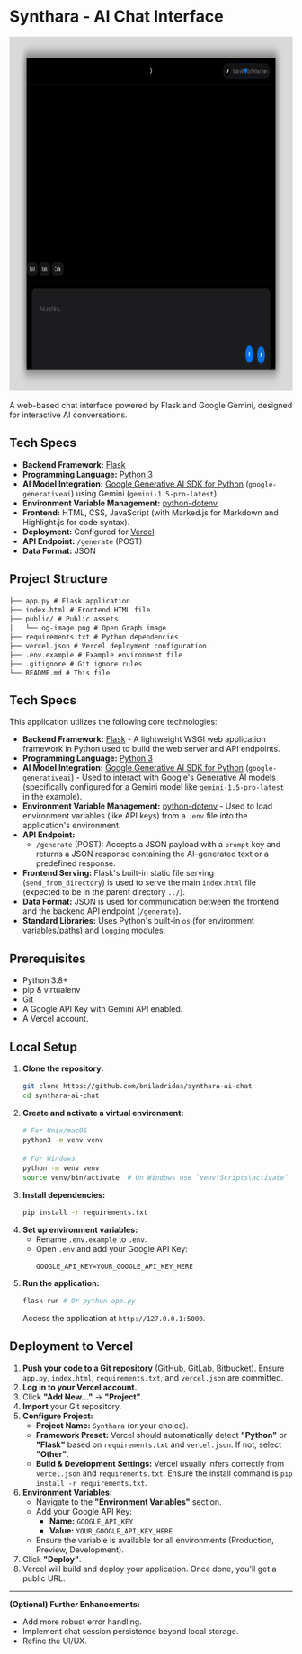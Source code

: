 # Synthara - AI Chat Interface

<img src="public/og-image.png" alt="Synthara AI Chat Interface" width="1200" height="630" />

A web-based chat interface powered by Flask and Google Gemini, designed for interactive AI conversations.

## Tech Specs

*   **Backend Framework:** [Flask](https://flask.palletsprojects.com/)
*   **Programming Language:** [Python 3](https://www.python.org/)
*   **AI Model Integration:** [Google Generative AI SDK for Python](https://github.com/google/generative-ai-python) (`google-generativeai`) using Gemini (`gemini-1.5-pro-latest`).
*   **Environment Variable Management:** [python-dotenv](https://github.com/theskumar/python-dotenv)
*   **Frontend:** HTML, CSS, JavaScript (with Marked.js for Markdown and Highlight.js for code syntax).
*   **Deployment:** Configured for [Vercel](https://vercel.com/).
*   **API Endpoint:** `/generate` (POST)
*   **Data Format:** JSON

## Project Structure

```
├── app.py # Flask application
├── index.html # Frontend HTML file
├── public/ # Public assets
│   └── og-image.png # Open Graph image
├── requirements.txt # Python dependencies
├── vercel.json # Vercel deployment configuration
├── .env.example # Example environment file
├── .gitignore # Git ignore rules
└── README.md # This file
```

## Tech Specs

This application utilizes the following core technologies:

*   **Backend Framework:** [Flask](https://flask.palletsprojects.com/) - A lightweight WSGI web application framework in Python used to build the web server and API endpoints.
*   **Programming Language:** [Python 3](https://www.python.org/)
*   **AI Model Integration:** [Google Generative AI SDK for Python](https://github.com/google/generative-ai-python) (`google-generativeai`) - Used to interact with Google's Generative AI models (specifically configured for a Gemini model like `gemini-1.5-pro-latest` in the example).
*   **Environment Variable Management:** [python-dotenv](https://github.com/theskumar/python-dotenv) - Used to load environment variables (like API keys) from a `.env` file into the application's environment.
*   **API Endpoint:**
    *   `/generate` (POST): Accepts a JSON payload with a `prompt` key and returns a JSON response containing the AI-generated text or a predefined response.
*   **Frontend Serving:** Flask's built-in static file serving (`send_from_directory`) is used to serve the main `index.html` file (expected to be in the parent directory `../`).
*   **Data Format:** JSON is used for communication between the frontend and the backend API endpoint (`/generate`).
*   **Standard Libraries:** Uses Python's built-in `os` (for environment variables/paths) and `logging` modules.


## Prerequisites

*   Python 3.8+
*   pip & virtualenv
*   Git
*   A Google API Key with Gemini API enabled.
*   A Vercel account.

## Local Setup

1.  **Clone the repository:**
    ```bash
    git clone https://github.com/bniladridas/synthara-ai-chat
    cd synthara-ai-chat
    ```
2.  **Create and activate a virtual environment:**
    ```bash
    # For Unix/macOS
    python3 -m venv venv

    # For Windows
    python -m venv venv
    source venv/bin/activate  # On Windows use `venv\Scripts\activate`
    ```
3.  **Install dependencies:**
    ```bash
    pip install -r requirements.txt
    ```
4.  **Set up environment variables:**
    *   Rename `.env.example` to `.env`.
    *   Open `.env` and add your Google API Key:
        ```env
        GOOGLE_API_KEY=YOUR_GOOGLE_API_KEY_HERE
        ```
5.  **Run the application:**
    ```bash
    flask run # Or python app.py
    ```
    Access the application at `http://127.0.0.1:5000`.

## Deployment to Vercel

1.  **Push your code to a Git repository** (GitHub, GitLab, Bitbucket). Ensure `app.py`, `index.html`, `requirements.txt`, and `vercel.json` are committed.
2.  **Log in to your Vercel account.**
3.  Click **"Add New..."** -> **"Project"**.
4.  **Import** your Git repository.
5.  **Configure Project:**
    *   **Project Name:** `Synthara` (or your choice).
    *   **Framework Preset:** Vercel should automatically detect **"Python"** or **"Flask"** based on `requirements.txt` and `vercel.json`. If not, select **"Other"**.
    *   **Build & Development Settings:** Vercel usually infers correctly from `vercel.json` and `requirements.txt`. Ensure the install command is `pip install -r requirements.txt`.
6.  **Environment Variables:**
    *   Navigate to the **"Environment Variables"** section.
    *   Add your Google API Key:
        *   **Name:** `GOOGLE_API_KEY`
        *   **Value:** `YOUR_GOOGLE_API_KEY_HERE`
    *   Ensure the variable is available for all environments (Production, Preview, Development).
7.  Click **"Deploy"**.
8.  Vercel will build and deploy your application. Once done, you'll get a public URL.

---

**(Optional) Further Enhancements:**
*   Add more robust error handling.
*   Implement chat session persistence beyond local storage.
*   Refine the UI/UX.
